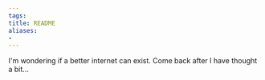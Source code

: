 ```yaml
---
tags: 
title: README
aliases:
- 
---
```


I'm wondering if a better internet can exist. Come back after I have thought a bit...